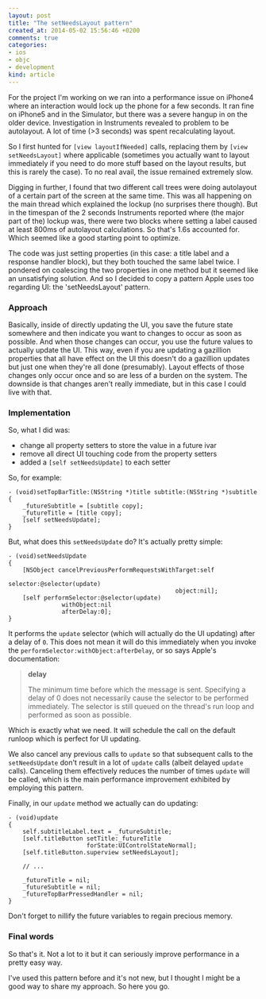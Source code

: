 ```yaml
---
layout: post
title: "The setNeedsLayout pattern"
created_at: 2014-05-02 15:56:46 +0200
comments: true
categories:
- ios
- objc
- development
kind: article
---
```


For the project I'm working on we ran into a performance issue on iPhone4 where an interaction would lock up the phone for a few seconds. It ran fine on iPhone5 and in the Simulator, but there was a severe hangup in on the older device. Investigation in Instruments revealed to problem to be autolayout. A lot of time (>3 seconds) was spent recalculating layout.

So I first hunted for `[view layoutIfNeeded]` calls, replacing them by `[view setNeedsLayout]` where applicable (sometimes you actually want to layout immediately if you need to do more stuff based on the layout results, but this is rarely the case). To no real avail, the issue remained extremely slow.

Digging in further, I found that two different call trees were doing autolayout of a certain part of the screen at the same time. This was all happening on the main thread which explained the lockup (no surprises there though). But in the timespan of the 2 seconds Instruments reported where (the major part of the) lockup was, there were two blocks where setting a label caused at least 800ms of autolayout calculations. So that's 1.6s accounted for. Which seemed like a good starting point to optimize.

The code was just setting properties (in this case: a title label and a response handler block), but they both touched the same label twice. I pondered on coalescing the two properties in one method but it seemed like an unsatisfying solution. And so I decided to copy a pattern Apple uses too regarding UI: the 'setNeedsLayout' pattern.

<!-- more -->

### Approach

Basically, inside of directly updating the UI, you save the future state somewhere and then indicate you want to changes to occur as soon as possible. And when those changes can occur, you use the future values to actually update the UI. This way, even if you are updating a gazillion properties that all have effect on the UI this doesn't do a gazillion updates but just one when they're all done (presumably). Layout effects of those changes only occur once and so are less of a burden on the system. The downside is that changes aren't really immediate, but in this case I could live with that.

### Implementation

So, what I did was:

* change all property setters to store the value in a future ivar
* remove all direct UI touching code from the property setters
* added a `[self setNeedsUpdate]` to each setter

So, for example:

```objc
- (void)setTopBarTitle:(NSString *)title subtitle:(NSString *)subtitle
{
    _futureSubtitle = [subtitle copy];
    _futureTitle = [title copy];
    [self setNeedsUpdate];
}
```

But, what does this `setNeedsUpdate` do? It's actually pretty simple:

```objc
- (void)setNeedsUpdate
{
    [NSObject cancelPreviousPerformRequestsWithTarget:self
                                             selector:@selector(update)
                                               object:nil];
    [self performSelector:@selector(update)
               withObject:nil
               afterDelay:0];
}
```

It performs the `update` selector (which will actually do the UI updating) after a delay of `0`. This does not mean it will do this immediately when you invoke the `performSelector:withObject:afterDelay`, or so says Apple's documentation:

> **delay**
>
> The minimum time before which the message is sent. Specifying a delay of 0 does not necessarily cause the selector to be performed immediately. The selector is still queued on the thread's run loop and performed as soon as possible.

Which is exactly what we need. It will schedule the call on the default runloop which is perfect for UI updating.

We also cancel any previous calls to `update` so that subsequent calls to the `setNeedsUpdate` don't result in a lot of `update` calls (albeit delayed `update` calls). Canceling them effectively reduces the number of times `update` will be called, which is the main performance improvement exhibited by employing this pattern.

Finally, in our `update` method we actually can do updating:

```objc
- (void)update
{
    self.subtitleLabel.text = _futureSubtitle;
    [self.titleButton setTitle:_futureTitle
                      forState:UIControlStateNormal];
    [self.titleButton.superview setNeedsLayout];

    // ...

    _futureTitle = nil;
    _futureSubtitle = nil;
    _futureTopBarPressedHandler = nil;
}
```

Don't forget to nillify the future variables to regain precious memory.

### Final words

So that's it. Not a lot to it but it can seriously improve performance in a pretty easy way.

I've used this pattern before and it's not new, but I thought I might be a good way to share my approach. So here you go.
